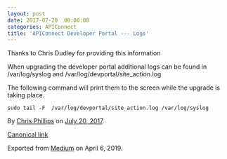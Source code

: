 ```yaml
---
layout: post
date: 2017-07-20  00:00:00
categories: APIConnect
title: 'APIConnect Developer Portal --- Logs'
---
```

<!--more-->



Thanks to Chris Dudley for providing this information

When upgrading the developer portal additional logs can be found in
/var/log/syslog and /var/log/devportal/site\_action.log

The following command will print them to the screen while the upgrade is
taking place.

```
sudo tail -F  /var/log/devportal/site_action.log /var/log/syslog
```





By [Chris Phillips](https://medium.com/@cminion) on
[July 20, 2017](https://medium.com/p/e8a37843e30b).

[Canonical
link](https://medium.com/@cminion/apiconnect-developer-portal-logs-e8a37843e30b)

Exported from [Medium](https://medium.com) on April 6, 2019.
